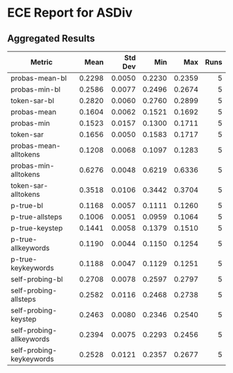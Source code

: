 # ECE Report for ASDiv

## Aggregated Results

| Metric | Mean | Std Dev | Min | Max | Runs |
|--------|------:|--------:|----:|----:|-----:|
| probas-mean-bl | 0.2298 | 0.0050 | 0.2230 | 0.2359 | 5 |
| probas-min-bl | 0.2586 | 0.0077 | 0.2496 | 0.2674 | 5 |
| token-sar-bl | 0.2820 | 0.0060 | 0.2760 | 0.2899 | 5 |
| probas-mean | 0.1604 | 0.0062 | 0.1521 | 0.1692 | 5 |
| probas-min | 0.1523 | 0.0157 | 0.1300 | 0.1711 | 5 |
| token-sar | 0.1656 | 0.0050 | 0.1583 | 0.1717 | 5 |
| probas-mean-alltokens | 0.1208 | 0.0068 | 0.1097 | 0.1283 | 5 |
| probas-min-alltokens | 0.6276 | 0.0048 | 0.6219 | 0.6336 | 5 |
| token-sar-alltokens | 0.3518 | 0.0106 | 0.3442 | 0.3704 | 5 |
| p-true-bl | 0.1168 | 0.0057 | 0.1111 | 0.1260 | 5 |
| p-true-allsteps | 0.1006 | 0.0051 | 0.0959 | 0.1064 | 5 |
| p-true-keystep | 0.1441 | 0.0058 | 0.1379 | 0.1510 | 5 |
| p-true-allkeywords | 0.1190 | 0.0044 | 0.1150 | 0.1254 | 5 |
| p-true-keykeywords | 0.1188 | 0.0047 | 0.1129 | 0.1251 | 5 |
| self-probing-bl | 0.2708 | 0.0078 | 0.2597 | 0.2797 | 5 |
| self-probing-allsteps | 0.2582 | 0.0116 | 0.2468 | 0.2738 | 5 |
| self-probing-keystep | 0.2463 | 0.0080 | 0.2346 | 0.2540 | 5 |
| self-probing-allkeywords | 0.2394 | 0.0075 | 0.2293 | 0.2456 | 5 |
| self-probing-keykeywords | 0.2528 | 0.0121 | 0.2357 | 0.2677 | 5 |
